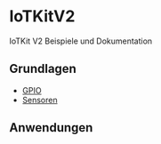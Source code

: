 IoTKitV2
========

IoTKit V2 Beispiele und Dokumentation

## Grundlagen

* [GPIO](gpio/README.md)
* [Sensoren](sensors/README.md)

## Anwendungen

